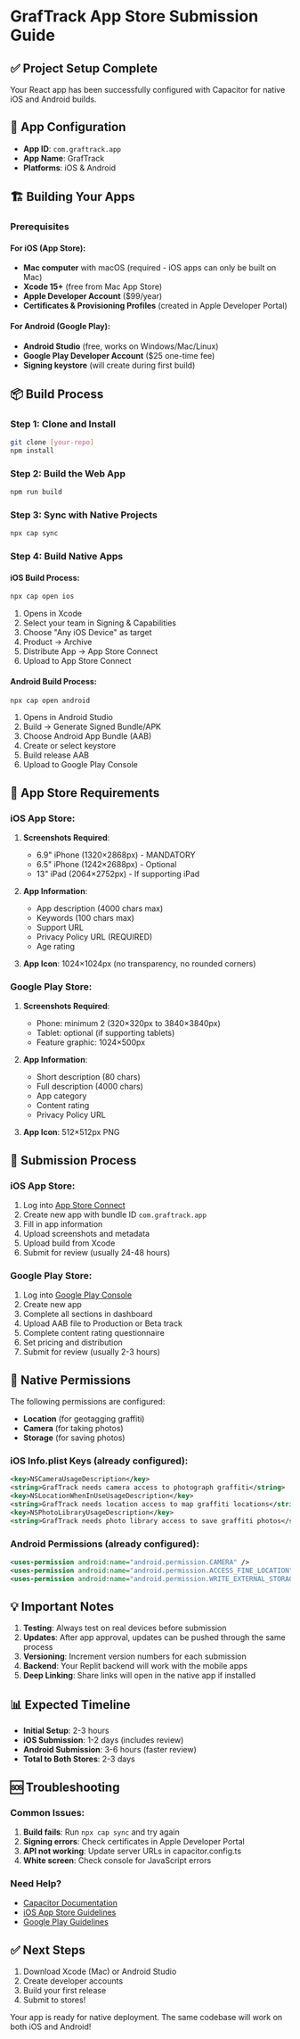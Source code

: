 # GrafTrack App Store Submission Guide

## ✅ Project Setup Complete
Your React app has been successfully configured with Capacitor for native iOS and Android builds.

## 📱 App Configuration
- **App ID**: `com.graftrack.app`
- **App Name**: GrafTrack
- **Platforms**: iOS & Android

## 🏗️ Building Your Apps

### Prerequisites

#### For iOS (App Store):
- **Mac computer** with macOS (required - iOS apps can only be built on Mac)
- **Xcode 15+** (free from Mac App Store)
- **Apple Developer Account** ($99/year)
- **Certificates & Provisioning Profiles** (created in Apple Developer Portal)

#### For Android (Google Play):
- **Android Studio** (free, works on Windows/Mac/Linux)
- **Google Play Developer Account** ($25 one-time fee)
- **Signing keystore** (will create during first build)

## 📦 Build Process

### Step 1: Clone and Install
```bash
git clone [your-repo]
npm install
```

### Step 2: Build the Web App
```bash
npm run build
```

### Step 3: Sync with Native Projects
```bash
npx cap sync
```

### Step 4: Build Native Apps

#### iOS Build Process:
```bash
npx cap open ios
```
1. Opens in Xcode
2. Select your team in Signing & Capabilities
3. Choose "Any iOS Device" as target
4. Product → Archive
5. Distribute App → App Store Connect
6. Upload to App Store Connect

#### Android Build Process:
```bash
npx cap open android
```
1. Opens in Android Studio
2. Build → Generate Signed Bundle/APK
3. Choose Android App Bundle (AAB)
4. Create or select keystore
5. Build release AAB
6. Upload to Google Play Console

## 📸 App Store Requirements

### iOS App Store:
1. **Screenshots Required**:
   - 6.9" iPhone (1320×2868px) - MANDATORY
   - 6.5" iPhone (1242×2688px) - Optional
   - 13" iPad (2064×2752px) - If supporting iPad

2. **App Information**:
   - App description (4000 chars max)
   - Keywords (100 chars max)
   - Support URL
   - Privacy Policy URL (REQUIRED)
   - Age rating

3. **App Icon**: 1024×1024px (no transparency, no rounded corners)

### Google Play Store:
1. **Screenshots Required**:
   - Phone: minimum 2 (320×320px to 3840×3840px)
   - Tablet: optional (if supporting tablets)
   - Feature graphic: 1024×500px

2. **App Information**:
   - Short description (80 chars)
   - Full description (4000 chars)
   - App category
   - Content rating
   - Privacy Policy URL

3. **App Icon**: 512×512px PNG

## 🚀 Submission Process

### iOS App Store:
1. Log into [App Store Connect](https://appstoreconnect.apple.com)
2. Create new app with bundle ID `com.graftrack.app`
3. Fill in app information
4. Upload screenshots and metadata
5. Upload build from Xcode
6. Submit for review (usually 24-48 hours)

### Google Play Store:
1. Log into [Google Play Console](https://play.google.com/console)
2. Create new app
3. Complete all sections in dashboard
4. Upload AAB file to Production or Beta track
5. Complete content rating questionnaire
6. Set pricing and distribution
7. Submit for review (usually 2-3 hours)

## 🔧 Native Permissions

The following permissions are configured:
- **Location** (for geotagging graffiti)
- **Camera** (for taking photos)
- **Storage** (for saving photos)

### iOS Info.plist Keys (already configured):
```xml
<key>NSCameraUsageDescription</key>
<string>GrafTrack needs camera access to photograph graffiti</string>
<key>NSLocationWhenInUseUsageDescription</key>
<string>GrafTrack needs location access to map graffiti locations</string>
<key>NSPhotoLibraryUsageDescription</key>
<string>GrafTrack needs photo library access to save graffiti photos</string>
```

### Android Permissions (already configured):
```xml
<uses-permission android:name="android.permission.CAMERA" />
<uses-permission android:name="android.permission.ACCESS_FINE_LOCATION" />
<uses-permission android:name="android.permission.WRITE_EXTERNAL_STORAGE" />
```

## 💡 Important Notes

1. **Testing**: Always test on real devices before submission
2. **Updates**: After app approval, updates can be pushed through the same process
3. **Versioning**: Increment version numbers for each submission
4. **Backend**: Your Replit backend will work with the mobile apps
5. **Deep Linking**: Share links will open in the native app if installed

## 📊 Expected Timeline

- **Initial Setup**: 2-3 hours
- **iOS Submission**: 1-2 days (includes review)
- **Android Submission**: 3-6 hours (faster review)
- **Total to Both Stores**: 2-3 days

## 🆘 Troubleshooting

### Common Issues:
1. **Build fails**: Run `npx cap sync` and try again
2. **Signing errors**: Check certificates in Apple Developer Portal
3. **API not working**: Update server URLs in capacitor.config.ts
4. **White screen**: Check console for JavaScript errors

### Need Help?
- [Capacitor Documentation](https://capacitorjs.com/docs)
- [iOS App Store Guidelines](https://developer.apple.com/app-store/guidelines/)
- [Google Play Guidelines](https://play.google.com/console/about/guides/)

## ✅ Next Steps

1. Download Xcode (Mac) or Android Studio
2. Create developer accounts
3. Build your first release
4. Submit to stores!

Your app is ready for native deployment. The same codebase will work on both iOS and Android!